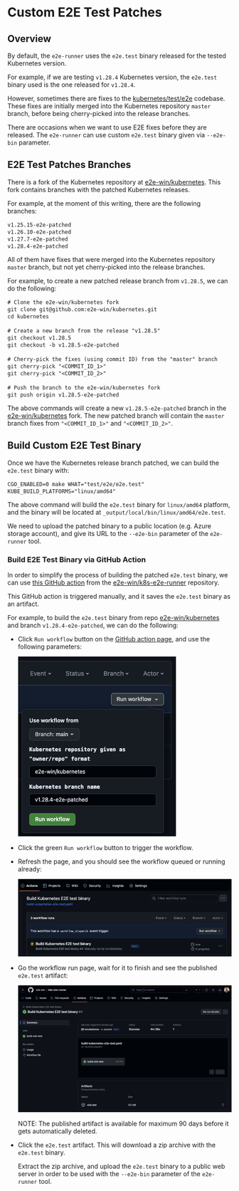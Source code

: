 # Custom E2E Test Patches

## Overview

By default, the `e2e-runner` uses the `e2e.test` binary released for the
tested Kubernetes version.

For example, if we are testing `v1.28.4` Kubernetes version, the `e2e.test`
binary used is the one released for `v1.28.4`.

However, sometimes there are fixes to the [kubernetes/test/e2e](https://github.com/kubernetes/kubernetes/tree/master/test/e2e)
codebase. These fixes are initially merged into the Kubernetes repository
`master` branch, before being cherry-picked into the release branches.

There are occasions when we want to use E2E fixes before they are released.
The `e2e-runner` can use custom `e2e.test` binary given via `--e2e-bin`
parameter.

## E2E Test Patches Branches

There is a fork of the Kubernetes repository at [e2e-win/kubernetes](https://github.com/e2e-win/kubernetes). This fork contains branches with the patched Kubernetes releases.

For example, at the moment of this writing, there are the following branches:

```shell
v1.25.15-e2e-patched
v1.26.10-e2e-patched
v1.27.7-e2e-patched
v1.28.4-e2e-patched
```

All of them have fixes that were merged into the Kubernetes repository `master`
branch, but not yet cherry-picked into the release branches.

For example, to create a new patched release branch from `v1.28.5`, we can do
the following:

```shell
# Clone the e2e-win/kubernetes fork
git clone git@github.com:e2e-win/kubernetes.git
cd kubernetes

# Create a new branch from the release "v1.28.5"
git checkout v1.28.5
git checkout -b v1.28.5-e2e-patched

# Cherry-pick the fixes (using commit ID) from the "master" branch
git cherry-pick "<COMMIT_ID_1>"
git cherry-pick "<COMMIT_ID_2>"

# Push the branch to the e2e-win/kubernetes fork
git push origin v1.28.5-e2e-patched
```

The above commands will create a new `v1.28.5-e2e-patched` branch in the
[e2e-win/kubernetes](https://github.com/e2e-win/kubernetes) fork. The new
patched branch will contain the `master` branch fixes from `"<COMMIT_ID_1>"`
and `"<COMMIT_ID_2>"`.

## Build Custom E2E Test Binary

Once we have the Kubernetes release branch patched, we can build the
`e2e.test` binary with:

```shell
CGO_ENABLED=0 make WHAT="test/e2e/e2e.test" KUBE_BUILD_PLATFORMS="linux/amd64"
```

The above command will build the `e2e.test` binary for `linux/amd64` platform,
and the binary will be located at `_output/local/bin/linux/amd64/e2e.test`.

We need to upload the patched binary to a public location (e.g. Azure storage
account), and give its URL to the `--e2e-bin` parameter of the `e2e-runner`
tool.

### Build E2E Test Binary via GitHub Action

In order to simplify the process of building the patched `e2e.test` binary, we
can use [this GitHub action](https://github.com/e2e-win/k8s-e2e-runner/actions/workflows/build-kubernetes-e2e-test.yaml)
from the [e2e-win/k8s-e2e-runner](https://github.com/e2e-win/k8s-e2e-runner)
repository.

This GitHub action is triggered manually, and it saves the `e2e.test` binary as an artifact.

For example, to build the `e2e.test` binary from repo [e2e-win/kubernetes](https://github.com/e2e-win/kubernetes) and branch `v1.28.4-e2e-patched`, we can do the following:

* Click `Run workflow` button on the [GitHub action page](https://github.com/e2e-win/k8s-e2e-runner/actions/workflows/build-kubernetes-e2e-test.yaml), and use the
  following parameters:

  ![workflow-trigger](./images/workflow_trigger.png)

* Click the green `Run workflow` button to trigger the workflow.

* Refresh the page, and you should see the workflow queued or running already:

  ![workflow-in-progress](./images/workflow_in_progress.png)

* Go the workflow run page, wait for it to finish and see the published `e2e.test` artifact:

  ![workflow-finished](./images/workflow_finished.png)

  NOTE: The published artifact is available for maximum 90 days before it gets automatically deleted.

* Click the `e2e.test` artifact. This will download a zip archive with the `e2e.test` binary.

  Extract the zip archive, and upload the `e2e.test` binary to a public web
  server in order to be used with the `--e2e-bin` parameter of the `e2e-runner` tool.
